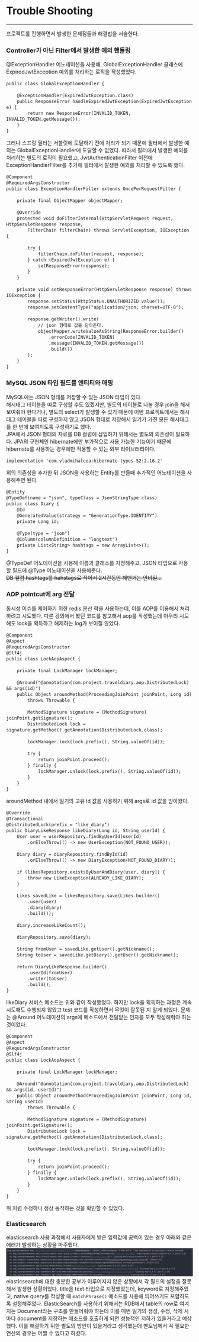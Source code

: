 # Trouble Shooting

---
프로젝트를 진행하면서 발생한 문제점들과 해결법을 서술한다.

### Controller가 아닌 Filter에서 발생한 예외 핸들링

@ExceptionHandler 어노테이션을 사용해, GlobalExceptionHandler 클래스에 ExpiredJwtException 예외를 처리하는 로직을 작성했었다.

```
public class GlobalExceptionHandler { 

    @ExceptionHandler(ExpiredJwtException.class)
    public ResponseError handleExpiredJwtException(ExpiredJwtException e) {
        return new ResponseError(INVALID_TOKEN, INVALID_TOKEN.getMessage());
    }
}
```

그러나 스프링 필터는 서블릿에 도달하기 전에 처리가 되기 때문에 필터에서 발생한 예외는 GlobalExceptionHandler에 도달할 수 없었다.
따라서 필터에서 발생한 예외를 처리하는 별도의 로직이 필요했고, JwtAuthenticationFilter 이전에 ExceptionHandlerFilter를 추가해 필터에서 발생한 예외를 처리할 수 있도록 했다.
```
@Component
@RequiredArgsConstructor
public class ExceptionHandlerFilter extends OncePerRequestFilter {

    private final ObjectMapper objectMapper;

    @Override
    protected void doFilterInternal(HttpServletRequest request, HttpServletResponse response,
        FilterChain filterChain) throws ServletException, IOException {

        try {
            filterChain.doFilter(request, response);
        } catch (ExpiredJwtException e) {
            setResponseError(response);
        }
    }

    private void setResponseError(HttpServletResponse response) throws IOException {
        response.setStatus(HttpStatus.UNAUTHORIZED.value());
        response.setContentType("application/json; charset=UTF-8");

        response.getWriter().write(
            // json 형태로 값을 담아준다.
            objectMapper.writeValueAsString(ResponseError.builder()
                .errorCode(INVALID_TOKEN)
                .message(INVALID_TOKEN.getMessage())
                .build())
        );
    }
}
```

### MySQL JSON 타입 필드를 엔티티와 매핑
MySQL에는 JSON 형태를 저장할 수 있는 JSON 타입이 있다.<br>
해시태그 테이블을 따로 구성할 수도 있겠지만, 별도의 테이블로 나눌 경우 join을 해서 보여줘야 한다거나, 별도의 select가 발생할 수 있기 때문에
이번 프로젝트에서는 해시태그 테이블을 따로 구성하지 않고 JSON 형태로 저장해서 일기가 가진 모든 해시태그를 한 번에 보여지도록 구성하기로 했다.
<br>
JPA에서 JSON 형태의 자료를 DB 컬럼에 삽입하기 위해서는 별도의 의존성이 필요하다.
JPA의 구현체인 hibernate에만 부가적으로 사용 가능한 기능이기 때문에 hibernate를 사용하는 경우에만 적용할 수 있는 외부 라이브러리이다.
```
implementation 'com.vladmihalcea:hibernate-types-52:2.16.2'
```
위의 의존성을 추가한 뒤 JSON을 사용하는 Entity를 만들때 추가적인 어노테이션을 사용해주면 된다.
```
@Entity
@TypeDef(name = "json", typeClass = JsonStringType.class)
public class Diary {
    @Id
    @GeneratedValue(strategy = "GenerationType.IDENTITY")
    private Long id;
    
    @Type(type = "json")
    @Column(columnDefinition = "longtext")
    private List<String> hashtags = new ArrayList<>();
}    
```
@TypeDef 어노테이션을 사용해 이름과 클래스를 지정해주고, JSON 타입으로 사용할 필드에 @Type 어노테이션을 사용해준다.
<br>
<del>DB 컬럼 hashtags를 hahstags로 적어서 2시간동안 헤맨거는 안비밀...</del>

### AOP pointcut에 arg 전달
동시성 이슈를 제어하기 위한 redis 분산 락을 사용하는데, 이를 AOP를 이용해서 처리하려고 시도했다.
다른 강의에서 봤던 코드를 참고해서 aop를 작성했는데 아무리 시도해도 lock을 획득하고 해제하는 log가 보이질 않았다.
```
@Component
@Aspect
@RequiredArgsConstructor
@Slf4j
public class LockAopAspect {

    private final LockManager lockManager;

    @Around("@annotation(com.project.traveldiary.aop.DistributedLock) && args(id)")
    public Object aroundMethod(ProceedingJoinPoint joinPoint, Long id)
        throws Throwable {

        MethodSignature signature = (MethodSignature) joinPoint.getSignature();
        DistributedLock lock = signature.getMethod().getAnnotation(DistributedLock.class);

        lockManager.lock(lock.prefix(), String.valueOf(id));

        try {
            return joinPoint.proceed();
        } finally {
            lockManager.unlock(lock.prefix(), String.valueOf(id));
        }
    }
}
```
aroundMethod 내에서 일기의 고유 id 값을 사용하기 위해 args로 id 값을 받아왔다. 

```
@Override
@Transactional
@DistributedLock(prefix = "like_diary")
public DiaryLikeResponse likeDiary(Long id, String userId) {
    User user = userRepository.findByUserId(userId)
        .orElseThrow(() -> new UserException(NOT_FOUND_USER));

    Diary diary = diaryRepository.findById(id)
        .orElseThrow(() -> new DiaryException(NOT_FOUND_DIARY));

    if (likesRepository.existsByUserAndDiary(user, diary)) {
        throw new LikeException(ALREADY_LIKE_DIARY);
    }

    Likes savedLike = likesRepository.save(Likes.builder()
        .user(user)
        .diary(diary)
        .build());

    diary.increaseLikeCount();

    diaryRepository.save(diary);

    String fromUser = savedLike.getUser().getNickname();
    String toUser = savedLike.getDiary().getUser().getNickname();

    return DiaryLikeResponse.builder()
        .userId(fromUser)
        .writer(toUser)
        .build();
}
```
likeDiary 서비스 메소드는 위와 같이 작성했었다. 하지만 lock을 획득하는 과정은 계속 시도해도 수행되지 않았고
test 코드를 작성하면서 무엇이 잘못된 지 알게 되었다. 문제는 @Around 어노테이션의 args에 메소드에서 전달받는 인자를 모두 작성해줘야 하는 것이었다.
```
@Component
@Aspect
@RequiredArgsConstructor
@Slf4j
public class LockAopAspect {

    private final LockManager lockManager;

    @Around("@annotation(com.project.traveldiary.aop.DistributedLock) && args(id, userId)")
    public Object aroundMethod(ProceedingJoinPoint joinPoint, Long id, String userId)
        throws Throwable {

        MethodSignature signature = (MethodSignature) joinPoint.getSignature();
        DistributedLock lock = signature.getMethod().getAnnotation(DistributedLock.class);

        lockManager.lock(lock.prefix(), String.valueOf(id));

        try {
            return joinPoint.proceed();
        } finally {
            lockManager.unlock(lock.prefix(), String.valueOf(id));
        }
    }
}
```
위 처럼 수정하니 정상 동작하는 것을 확인할 수 있었다.

### Elasticsearch
elasticsearch 사용 과정에서 사용자에게 받은 입력값에 공백이 있는 경우 아래와 같은 에러가 발생하는 상황을 마주했다.
![img.png](img.png)
elasticsearch에 대한 충분한 공부가 이루어지지 않은 상황에서 각 필드의 설정을 잘못해서 발생한 상황이었다.
title을 text 타입으로 지정했었는데, keyword로 지정해주었고, native query를 작성할 때 `matchPhrase()` 메소드를 사용해 띄어쓰기도 포함하도록 설정해주었다.
ElasticSearch를 사용하기 위해서는 RDB에서 table의 row로 여겨지는 Document라는 구조를 만들어줘야 하는데
이를 매번 일기의 생성, 수정, 삭제 시 마다 document를 저장하는 메소드를 호출하게 되면 성능적인 저하가 있을거라고 예상했다.
이를 해결하기 위한 별도의 방안이 있을거라고 생각했는데 멘토님께서 꼭 필요한 연산의 경우는 어쩔 수 없다고 하셨다.

